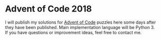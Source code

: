 # Advent of Code 2018
I will publish my solutions for [Advent of Code](https://adventofcode.com/2018) puzzles here some days after they have been published.
Main implementation language will be Python 3.
If you have questions or improvement ideas, feel free to contact me.
